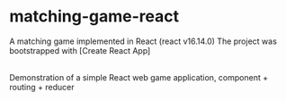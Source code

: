 # matching-game-react

A matching game implemented in React (react v16.14.0)
The project was bootstrapped with [Create React App]

<br />
Demonstration of a simple React web game application, component + routing + reducer
<br />



